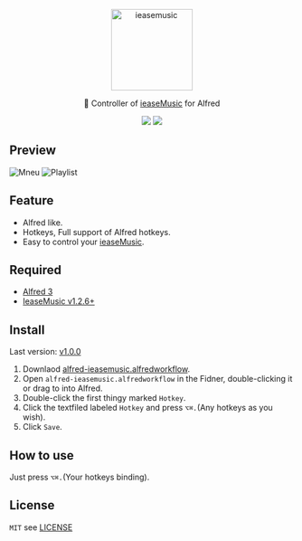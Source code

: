 <p align="center">
  <a href="https://github.com/trazyn/ieaseMusic">
    <img alt="ieasemusic" src="https://github.com/trazyn/ieaseMusic/blob/master/resource/128x128.png" width="144">
  </a>
</p>

<p align="center">
  🍡 Controller of <a href="https://github.com/trazyn/ieaseMusic">ieaseMusic</a> for Alfred
</p>

<p align="center">
  <a href="https://github.com/trazyn/alfred-ieasemusic/releases/latest"><img src="https://img.shields.io/github/release/trazyn/alfred-ieasemusic.svg?style=flat-square"></a>
  <a href="https://github.com/trazyn/alfred-ieasemusic"><img src="https://img.shields.io/github/license/trazyn/alfred-ieasemusic.svg?style=flat-square"></a>
</p>

## Preview
![Mneu](https://github.com/trazyn/alfred-ieasemusic/blob/master/screenshots/menu.png?raw=true)
![Playlist](https://github.com/trazyn/alfred-ieasemusic/blob/master/screenshots/playlist.png?raw=true)


## Feature
- Alfred like.
- Hotkeys, Full support of Alfred hotkeys.
- Easy to control your [ieaseMusic](https://github.com/trazyn/ieaseMusic).

## Required
- [Alfred 3](https://www.alfredapp.com/)
- [IeaseMusic v1.2.6+](https://github.com/trazyn/ieaseMusic/releases/latest)

## Install
Last version: [v1.0.0](https://github.com/trazyn/alfred-ieasemusic/releases/latest)

1. Downlaod [alfred-ieasemusic.alfredworkflow](https://github.com/trazyn/alfred-ieasemusic/releases/latest).
2. Open `alfred-ieasemusic.alfredworkflow` in the Fidner, double-clicking it or drag to into Alfred.
3. Double-click the first thingy marked `Hotkey`.
4. Click the textfiled labeled `Hotkey` and press `⌥⌘.`(Any hotkeys as you wish).
5. Click `Save`.


## How to use
Just press `⌥⌘.`(Your hotkeys binding).

## License
`MIT` see [LICENSE](https://github.com/trazyn/alfred-ieasemusic/blob/master/LICENSE)
